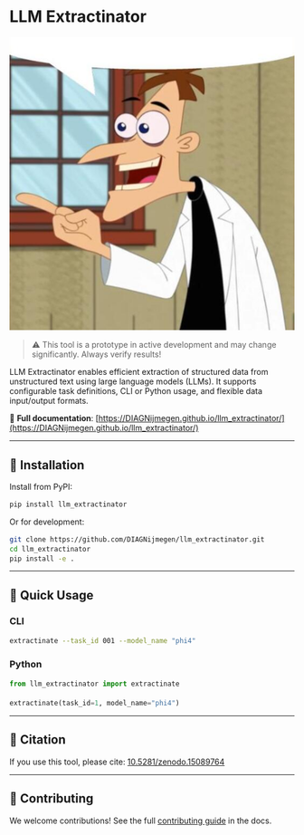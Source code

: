 # LLM Extractinator

![Overview of the LLM Data Extractor](docs/images/doofenshmirtz.jpg)

> ⚠️ This tool is a prototype in active development and may change significantly. Always verify results!

LLM Extractinator enables efficient extraction of structured data from unstructured text using large language models (LLMs). It supports configurable task definitions, CLI or Python usage, and flexible data input/output formats.

📘 **Full documentation**: [https://DIAGNijmegen.github.io/llm_extractinator/](https://DIAGNijmegen.github.io/llm_extractinator/)  

---

## 🔧 Installation

Install from PyPI:

```bash
pip install llm_extractinator
```

Or for development:

```bash
git clone https://github.com/DIAGNijmegen/llm_extractinator.git
cd llm_extractinator
pip install -e .
```

---

## 🚀 Quick Usage

### CLI

```bash
extractinate --task_id 001 --model_name "phi4"
```

### Python

```python
from llm_extractinator import extractinate

extractinate(task_id=1, model_name="phi4")
```

---

## 📄 Citation

If you use this tool, please cite:
[10.5281/zenodo.15089764](https://doi.org/10.5281/zenodo.15089764)

---

## 🤝 Contributing

We welcome contributions! See the full [contributing guide](https://<your_username>.github.io/llm_extractinator/contributing/) in the docs.
